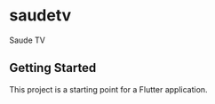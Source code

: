 # saudetv

Saude TV

## Getting Started

This project is a starting point for a Flutter application.
